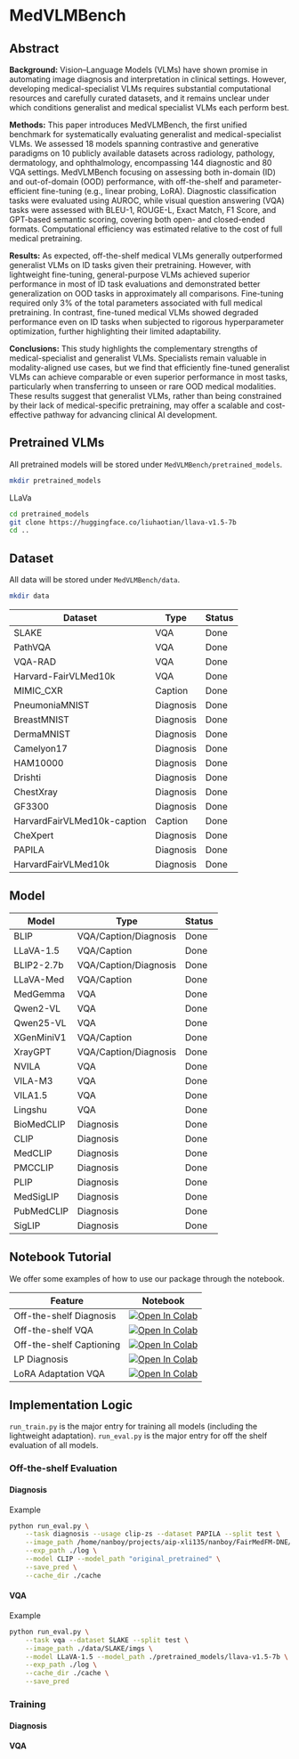 # MedVLMBench

## Abstract
**Background:** Vision–Language Models (VLMs) have shown promise in automating image diagnosis and interpretation in clinical settings. However, developing medical-specialist VLMs requires substantial computational resources and carefully curated datasets, and it remains unclear under which conditions generalist and medical specialist VLMs each perform best.

**Methods:** This paper introduces MedVLMBench, the first unified benchmark for systematically evaluating generalist and medical-specialist VLMs. We assessed 18 models spanning contrastive and generative paradigms on 10 publicly available datasets across radiology, pathology, dermatology, and ophthalmology, encompassing 144 diagnostic and 80 VQA settings. MedVLMBench focusing on assessing both in-domain (ID) and out-of-domain (OOD) performance, with off-the-shelf and parameter-efficient fine-tuning (e.g., linear probing, LoRA). Diagnostic classification tasks were evaluated using AUROC, while visual question answering (VQA) tasks were assessed with BLEU-1, ROUGE-L, Exact Match, F1 Score, and GPT-based semantic scoring, covering both open- and closed-ended formats. Computational efficiency was estimated relative to the cost of full medical pretraining.

**Results:** As expected, off-the-shelf medical VLMs generally outperformed generalist VLMs on ID tasks given their pretraining. However, with lightweight fine-tuning, general-purpose VLMs achieved superior performance in most of ID task evaluations and demonstrated better generalization on OOD tasks in approximately all comparisons. Fine-tuning required only 3\% of the total parameters associated with full medical pretraining. In contrast, fine-tuned medical VLMs showed degraded performance even on ID tasks when subjected to rigorous hyperparameter optimization, further highlighting their limited adaptability.

**Conclusions:** This study highlights the complementary strengths of medical-specialist and generalist VLMs. Specialists remain valuable in modality-aligned use cases, but we find that efficiently fine-tuned generalist VLMs can achieve comparable or even superior performance in most tasks, particularly when transferring to unseen or rare OOD medical modalities. These results suggest that generalist VLMs, rather than being constrained by their lack of medical-specific pretraining, may offer a scalable and cost-effective pathway for advancing clinical AI development.


## Pretrained VLMs
All pretrained models will be stored under `MedVLMBench/pretrained_models`.

```bash
mkdir pretrained_models
```

LLaVa
```bash
cd pretrained_models
git clone https://huggingface.co/liuhaotian/llava-v1.5-7b
cd ..
```

## Dataset
All data will be stored under `MedVLMBench/data`.

```bash
mkdir data
```

| Dataset                       | Type      | Status |
|--------------------------------|-----------|--------|
| SLAKE                      | VQA       | Done   |
| PathVQA                    | VQA       | Done   |
| VQA-RAD                    | VQA       | Done   |
| Harvard-FairVLMed10k       | VQA       | Done   |
| MIMIC_CXR              | Caption   | Done   |
| PneumoniaMNIST       | Diagnosis | Done   |
| BreastMNIST          | Diagnosis | Done   |
| DermaMNIST           | Diagnosis | Done   |
| Camelyon17           | Diagnosis | Done   |
| HAM10000             | Diagnosis | Done   |
| Drishti                        | Diagnosis | Done   |
| ChestXray            | Diagnosis | Done   |
| GF3300               | Diagnosis | Done   |
| HarvardFairVLMed10k-caption    | Caption   | Done   |
| CheXpert             | Diagnosis | Done   |
| PAPILA               | Diagnosis | Done   |
| HarvardFairVLMed10k  | Diagnosis | Done   |


## Model
| Model        | Type      | Status |
|--------------|-----------|--------|
| BLIP         | VQA/Caption/Diagnosis | Done |
| LLaVA-1.5    | VQA/Caption           | Done |
| BLIP2-2.7b   | VQA/Caption/Diagnosis | Done |
| LLaVA-Med    | VQA/Caption           | Done |
| MedGemma     | VQA                   | Done |
| Qwen2-VL     | VQA                   | Done |
| Qwen25-VL    | VQA                   | Done |
| XGenMiniV1   | VQA/Caption           | Done |
| XrayGPT      | VQA/Caption/Diagnosis | Done |
| NVILA        | VQA                   | Done |
| VILA-M3      | VQA                   | Done |
| VILA1.5      | VQA                   | Done |
| Lingshu      | VQA                   | Done |
| BioMedCLIP   | Diagnosis             | Done |
| CLIP         | Diagnosis             | Done |
| MedCLIP      | Diagnosis             | Done |
| PMCCLIP      | Diagnosis             | Done |
| PLIP         | Diagnosis             | Done |
| MedSigLIP    | Diagnosis             | Done |
| PubMedCLIP   | Diagnosis             | Done |
| SigLIP       | Diagnosis             | Done |


## Notebook Tutorial

We offer some examples of how to use our package through the notebook.

| Feature                  | Notebook                                                                 |
|---------------------------|--------------------------------------------------------------------------|
| Off-the-shelf Diagnosis          | [![Open In Colab](https://colab.research.google.com/assets/colab-badge.svg)](https://colab.research.google.com) |
| Off-the-shelf VQA | [![Open In Colab](https://colab.research.google.com/assets/colab-badge.svg)](https://colab.research.google.com) |
| Off-the-shelf Captioning              | [![Open In Colab](https://colab.research.google.com/assets/colab-badge.svg)](https://colab.research.google.com) |
| LP Diagnosis              | [![Open In Colab](https://colab.research.google.com/assets/colab-badge.svg)](https://colab.research.google.com) |
| LoRA Adaptation VQA              | [![Open In Colab](https://colab.research.google.com/assets/colab-badge.svg)](https://colab.research.google.com) |


## Implementation Logic
`run_train.py` is the major entry for training all models (including the lightweight adaptation).
`run_eval.py` is the major entry for off the shelf evaluation of all models.

### Off-the-shelf Evaluation

#### Diagnosis

Example
```bash
python run_eval.py \
    --task diagnosis --usage clip-zs --dataset PAPILA --split test \
    --image_path /home/nanboy/projects/aip-xli135/nanboy/FairMedFM-DNE/data \
    --exp_path ./log \
    --model CLIP --model_path "original_pretrained" \
    --save_pred \
    --cache_dir ./cache
```


#### VQA

Example
```bash
python run_eval.py \
    --task vqa --dataset SLAKE --split test \
    --image_path ./data/SLAKE/imgs \
    --model LLaVA-1.5 --model_path ./pretrained_models/llava-v1.5-7b \
    --exp_path ./log \
    --cache_dir ./cache \
    --save_pred
```

### Training



#### Diagnosis

#### VQA